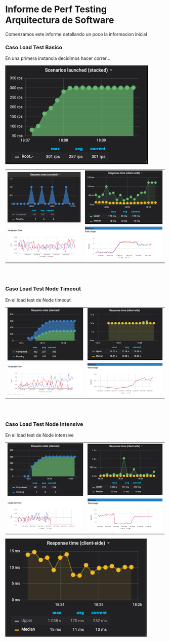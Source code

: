 <body>
	<h1>
		Informe de Perf Testing<br>
		Arquitectura de Software
	</h1>
	<div class="introduccion">
		<p>
			Comenzamos este informe detallando un poco la informacion inicial
		</p>
	</div>
	<div>
		<h3>Caso Load Test Basico</h3>
		<p>
			En una primera instancia decidimos hacer correr...
		</p>
		<img src="js/data/Node Load Test/requestsPorSegundo.png">
		<table>
		<tr>
			<td><img src="js/data/Node Load Test/pendingRequests.png"></td>
			<td><img src="js/data/Node Load Test/responseTime.png"></td>
		</tr>
		<tr>
			<td><img src="js/data/Node Load Test/usoDeProcesador.png"></td>
			<td><img src="js/data/Node Load Test/usoDeMemoria.png"></td>
		</tr>
		</table>
	</div>
	<br>
	<br>
	<div>
		<h3>Caso Load Test Node Timeout</h3>
		<p>
			En el load test de Node timeout
		</p>
		<table>
		<tr>
			<td><img src="js/data/Node Timeout Load Test/pendingRequests.png"></td>
			<td><img src="js/data/Node Timeout Load Test/responseTime.png"></td>
		</tr>
		<tr>
			<td><img src="js/data/Node Timeout Load Test/usoDeProcesador.png"></td>
			<td><img src="js/data/Node Timeout Load Test/usoDeMemoria.png"></td>
		</tr>
		</table>
	</div>
	<br>
	<br>
	<div>
		<h3>Caso Load Test Node Intensive</h3>
		<p>
			En el load test de Node intensive
		</p>
		<table>
		<tr>
			<td><img src="js/data/Node Intensive Load Test/pendingRequests.png"></td>
			<td><img src="js/data/Node Intensive Load Test/responseTime.png"></td>
		</tr>
		<tr>
			<td><img src="js/data/Node Intensive Load Test/usoDeProcesador.png"></td>
			<td><img src="js/data/Node Intensive Load Test/usoDeMemoria.png"></td>
		</tr>
		</table>
		<img src="js/data/Node Intensive Load Test/medianResponseTime.png">
	</div>
</body>